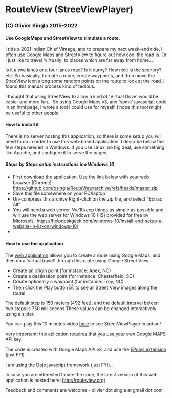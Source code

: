 # RouteView (StreeViewPlayer)
### (C) Olivier Singla 2015-2022

#### Use GoogleMaps and StreetView to simulate a route.

I ride a 2021 Indian Chief Vintage, and to prepare my next week-end ride, I often use Google Maps and StreetView to figure out how cool the road is. Or I just like to travel 'virtually' to places which are far away from home...

Is it a two lanes or a four lanes road? Is it curvy? How nice is the scenery? etc. So basically, I create a route, create waypoints, and then move the StreeView icon along some random points on the route to look at the road. I found this manual process kind of tedious.

I thought that using StreetView to allow a kind of 'Virtual Drive' would be easier and more fun...  So using Google Maps v3, and 'some' javascript code in an html page, I wrote a tool I could use for myself. I hope this tool might be useful to other people.

#### How to install it

There is no server hosting this application, so there is some setup you will need to do in order to use this web-based application. I describe below the few steps needed in Windows. If you use Linux, no big deal, use something like Apache, and configure it to serve the pages.

##### Steps by Steps setup instructions ino Windows 10

- First download the application.
  Use the link below with your web browser (Chrome)
  https://github.com/osingla/RouteView/archive/refs/heads/master.zip
- Save this file somewhere on your PC/laptop
- Un-compress this archive
  Right-click on the zip file, and select "Extrac All"
- You will need a web server. We'll keep things as simple as possible and will use the web server for Windows 10 (IIS) provided for free by Microsoft .
  https://helpdeskgeek.com/windows-10/install-and-setup-a-website-in-iis-on-windows-10/
-


#### How to use the application

The <a href="http://routeview.org/VirtualRide/" target="target">web application</a> allows you to create a route using Google Maps, and then do a 'virtual travel' through this route using Google Street View.
 - Create an origin point (for instance: Apex, NC)
 - Create a destination point (for instance: Chesterfield, SC)
 - Create optionally a waypoint (for instance: Troy, NC)
 - Then click the Play button ![](icons/btn-drive.png) to see all Street View images along the route!

The default step is 150 meters (492 feet), and the default interval beteen two steps is 750 millisecons.These values can be changed interactively using a slider.

You can play this 10 minutes video <a href="http://streetviewplayer.org/VirtualRide/about" target="target">here</a> to see StreetViewPlayer in action!

Very important: this aplication requires that you use your own Google MAPS API key.

The code is created with Google Maps API v3, and use the <a href="http://econym.org.uk/gmap/epoly.htm" target="target">EPolys extension</a> (just FYI).

I am using the <a href="https://dojotoolkit.org/" target="target">Dojo javacript framework</a>  (just FYI).
;

In case you are interested to see the code, the latest version of this web application is hosted here:
http://routeview.org/

Feedback and comments are welcome - olivier dot singla at gmail dot com
